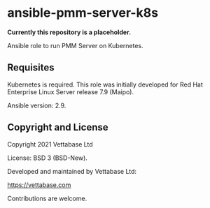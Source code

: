 # ansible-pmm-server-k8s

**Currently this repository is a placeholder.**

Ansible role to run PMM Server on Kubernetes.


## Requisites

Kubernetes is required. This role was initially developed for
Red Hat Enterprise Linux Server release 7.9 (Maipo).

Ansible version: 2.9.


## Copyright and License

Copyright  2021  Vettabase Ltd

License: BSD 3 (BSD-New).

Developed and maintained by Vettabase Ltd:

https://vettabase.com

Contributions are welcome.



